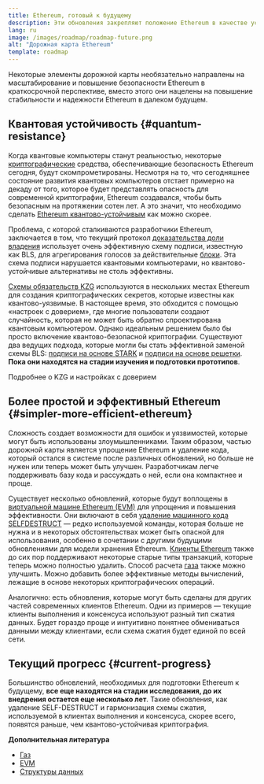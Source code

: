 ```yaml
---
title: Ethereum, готовый к будущему
description: Эти обновления закрепляют положение Ethereum в качестве устойчивого и децентрализованного базового блокчейна для будущего независимо от того, каким оно будет.
lang: ru
image: /images/roadmap/roadmap-future.png
alt: "Дорожная карта Ethereum"
template: roadmap
---
```


Некоторые элементы дорожной карты необязательно направлены на масштабирование и повышение безопасности Ethereum в краткосрочной перспективе, вместо этого они нацелены на повышение стабильности и надежности Ethereum в далеком будущем.

## Квантовая устойчивость {#quantum-resistance}

Когда квантовые компьютеры станут реальностью, некоторые [криптографические](/glossary/#cryptography) средства, обеспечивающие безопасность Ethereum сегодня, будут скомпрометированы. Несмотря на то, что сегодняшнее состояние развития квантовых компьютеров отстает примерно на декаду от того, которое будет представлять опасность для современной криптографии, Ethereum создавался, чтобы быть безопасным на протяжении сотен лет. А это значит, что необходимо сделать [Ethereum квантово-устойчивым](https://consensys.net/blog/developers/how-will-quantum-supremacy-affect-blockchain/) как можно скорее.

Проблема, с которой сталкиваются разработчики Ethereum, заключается в том, что текущий протокол [доказательства доли владения](/glossary/#pos) использует очень эффективную схему подписи, известную как BLS, для агрегирования голосов за действительные [блоки](/glossary/#block). Эта схема подписи нарушается квантовыми компьютерами, но квантово-устойчивые альтернативы не столь эффективны.

[Схемы обязательств KZG](/roadmap/danksharding/#what-is-kzg) используются в нескольких местах Ethereum для создания криптографических секретов, которые известны как квантово-уязвимые. В настоящее время, это обходится с помощью «настроек с доверием», где многие пользователи создают случайность, которая не может быть обратно спроектирована квантовым компьютером. Однако идеальным решением было бы просто включение квантово-безопасной криптографии. Существуют два ведущих подхода, которые могли бы стать эффективной заменой схемы BLS: [подписи на основе STARK](https://hackmd.io/@vbuterin/stark_aggregation) и [подписи на основе решетки](https://medium.com/asecuritysite-when-bob-met-alice/so-what-is-lattice-encryption-326ac66e3175). **Пока они находятся на стадии изучения и подготовки прототипов**.

<ButtonLink variant="outline-color" to="/roadmap/danksharding#what-is-kzg"> Подробнее о KZG и настройках с доверием</ButtonLink>

## Более простой и эффективный Ethereum {#simpler-more-efficient-ethereum}

Сложность создает возможности для ошибок и уязвимостей, которые могут быть использованы злоумышленниками. Таким образом, частью дорожной карты является упрощение Ethereum и удаление кода, который остался в системе после различных обновлений, но больше не нужен или теперь может быть улучшен. Разработчикам легче поддерживать базу кода и рассуждать о ней, если она компактнее и проще.

Существует несколько обновлений, которые будут воплощены в [виртуальной машине Ethereum (EVM)](/developers/docs/evm) для упрощения и повышения эффективности. Они включают в себя [удаление машинного кода SELFDESTRUCT](https://hackmd.io/@vbuterin/selfdestruct) — редко используемой команды, которая больше не нужна и в некоторых обстоятельствах может быть опасной для использования, особенно в сочетании с другими будущими обновлениями для модели хранения Ethereum. [Клиенты Ethereum](/glossary/#consensus-client) также до сих пор поддерживают некоторые старые типы транзакций, которые теперь можно полностью удалить. Способ расчета [газа](/glossary/#gas) также можно улучшить. Можно добавить более эффективные методы вычислений, лежащие в основе некоторых криптографических операций.

Аналогично: есть обновления, которые могут быть сделаны для других частей современных клиентов Ethereum. Одни из примеров — текущие клиенты выполнения и консенсуса используют разный тип сжатия данных. Будет гораздо проще и интуитивно понятнее обмениваться данными между клиентами, если схема сжатия будет единой по всей сети.

## Текущий прогресс {#current-progress}

Большинство обновлений, необходимых для подготовки Ethereum к будущему, **все еще находятся на стадии исследования, до их внедрения остается еще несколько лет**. Такие обновления, как удаление SELF-DESTRUCT и гармонизация схемы сжатия, используемой в клиентах выполнения и консенсуса, скорее всего, появятся раньше, чем квантово-устойчивая криптография.

**Дополнительная литература**

- [Газ](/developers/docs/gas)
- [EVM](/developers/docs/evm)
- [Структуры данных](/developers/docs/data-structures-and-encoding)
